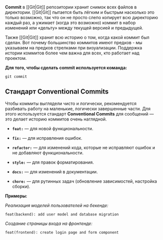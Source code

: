 **Commit** в [[Git|Git]] репозитории хранит снимок всех файлов в директории. [[Git|Git]] пытается быть лёгким и быстрым насколько это только возможно, так что он не просто слепо копирует всю директорию каждый раз, а ужимает (когда это возможно) коммит в набор изменений или «дельту» между текущей версией и предыдущей.

Также [[Git|Git]] хранит всю историю о том, когда какой коммит был сделан. Вот почему большинство коммитов имеют предков - мы указываем на предков стрелками при визуализации. Поддержка истории коммитов более чем важна для всех, кто работает над проектом.

**Для того, чтобы сделать commit используется команда:**

```Shell
git commit
```

## Стандарт Conventional Commits

Чтобы коммиты выглядели чисто и логически, рекомендуется разбивать работу на маленькие, логически завершенные части. Для этого используется стандарт **Conventional Commits** для сообщений — это делает историю коммитов очень наглядной.

- **`feat:`** — для новой функциональности.

- **`fix:`** — для исправления ошибок.

- **`refactor:`** — для изменений кода, которые не исправляют ошибок и не добавляют функциональности.

- **`style:`** — для правок форматирования.

- **`docs:`** — для изменений в документации.

- **`chore:`** — для рутинных задач (обновление зависимостей, настройка сборки).

**Примеры:**

*Реализация моделей пользователей на бекенде:*

```
feat(backend): add user model and database migration
```

*Создание страницы входа на фронтенде:*

```
feat(frontend): create login page and form component
```